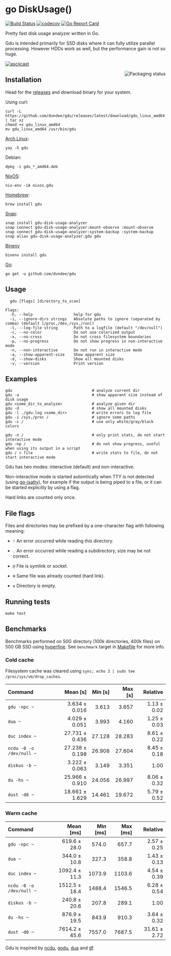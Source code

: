 # go DiskUsage()

[![Build Status](https://travis-ci.com/dundee/gdu.svg?branch=master)](https://travis-ci.com/dundee/gdu)
[![codecov](https://codecov.io/gh/dundee/gdu/branch/master/graph/badge.svg)](https://codecov.io/gh/dundee/gdu)
[![Go Report Card](https://goreportcard.com/badge/github.com/dundee/gdu)](https://goreportcard.com/report/github.com/dundee/gdu)

Pretty fast disk usage analyzer written in Go.

Gdu is intended primarily for SSD disks where it can fully utilize parallel processing.
However HDDs work as well, but the performance gain is not so huge.

[![asciicast](https://asciinema.org/a/382738.svg)](https://asciinema.org/a/382738)

<a href="https://repology.org/project/gdu/versions">
    <img src="https://repology.org/badge/vertical-allrepos/gdu.svg" alt="Packaging status" align="right">
</a>

## Installation

Head for the [releases](https://github.com/dundee/gdu/releases) and download binary for your system.

Using curl:

    curl -L https://github.com/dundee/gdu/releases/latest/download/gdu_linux_amd64.tgz | tar xz
    chmod +x gdu_linux_amd64
    mv gdu_linux_amd64 /usr/bin/gdu

[Arch Linux](https://aur.archlinux.org/packages/gdu/):

    yay -S gdu

Debian:

    dpkg -i gdu_*_amd64.deb

[NixOS](https://search.nixos.org/packages?channel=unstable&show=gdu&query=gdu):

    nix-env -iA nixos.gdu

[Homebrew](https://formulae.brew.sh/formula/gdu):

    brew install gdu

[Snap](https://snapcraft.io/gdu-disk-usage-analyzer):

    snap install gdu-disk-usage-analyzer
    snap connect gdu-disk-usage-analyzer:mount-observe :mount-observe
    snap connect gdu-disk-usage-analyzer:system-backup :system-backup
    snap alias gdu-disk-usage-analyzer.gdu gdu

[Binenv](https://github.com/devops-works/binenv)

    binenv install gdu

[Go](https://pkg.go.dev/github.com/dundee/gdu):

    go get -u github.com/dundee/gdu


## Usage

```
  gdu [flags] [directory_to_scan]

Flags:
  -h, --help                  help for gdu
  -i, --ignore-dirs strings   Absolute paths to ignore (separated by comma) (default [/proc,/dev,/sys,/run])
  -l, --log-file string       Path to a logfile (default "/dev/null")
  -c, --no-color              Do not use colorized output
  -x, --no-cross              Do not cross filesystem boundaries
  -p, --no-progress           Do not show progress in non-interactive mode
  -n, --non-interactive       Do not run in interactive mode
  -a, --show-apparent-size    Show apparent size
  -d, --show-disks            Show all mounted disks
  -v, --version               Print version
```

## Examples

    gdu                                   # analyze current dir
    gdu -a                                # show apparent size instead of disk usage
    gdu <some_dir_to_analyze>             # analyze given dir
    gdu -d                                # show all mounted disks
    gdu -l ./gdu.log <some_dir>           # write errors to log file
    gdu -i /sys,/proc /                   # ignore some paths
    gdu -c /                              # use only white/gray/black colors

    gdu -n /                              # only print stats, do not start interactive mode
    gdu -np /                             # do not show progress, useful when using its output in a script
    gdu / > file                          # write stats to file, do not start interactive mode

Gdu has two modes: interactive (default) and non-interactive.

Non-interactive mode is started automtically when TTY is not detected (using [go-isatty](https://github.com/mattn/go-isatty)), for example if the output is being piped to a file, or it can be started explicitly by using a flag.

Hard links are counted only once.

## File flags

Files and directories may be prefixed by a one-character
flag with following meaning:

* `!` An error occurred while reading this directory.

* `.` An error occurred while reading a subdirectory, size may be not correct.

* `@` File is symlink or socket.

* `H` Same file was already counted (hard link).

* `e` Directory is empty.

## Running tests

    make test


## Benchmarks

Benchmarks performed on 50G directory (100k directories, 400k files) on 500 GB SSD using [hyperfine](https://github.com/sharkdp/hyperfine).
See `benchmark` target in [Makefile](Makefile) for more info.

### Cold cache

Filesystem cache was cleared using `sync; echo 3 | sudo tee /proc/sys/vm/drop_caches`.

| Command | Mean [s] | Min [s] | Max [s] | Relative |
|:---|---:|---:|---:|---:|
| `gdu -npc ~` | 3.634 ± 0.016 | 3.613 | 3.657 | 1.13 ± 0.02 |
| `dua ~` | 4.029 ± 0.051 | 3.993 | 4.160 | 1.25 ± 0.03 |
| `duc index ~` | 27.731 ± 0.436 | 27.128 | 28.283 | 8.61 ± 0.22 |
| `ncdu -0 -o /dev/null ~` | 27.238 ± 0.198 | 26.908 | 27.604 | 8.45 ± 0.18 |
| `diskus -b ~` | 3.222 ± 0.063 | 3.149 | 3.351 | 1.00 |
| `du -hs ~` | 25.966 ± 0.910 | 24.056 | 26.997 | 8.06 ± 0.32 |
| `dust -d0 ~` | 18.661 ± 1.629 | 14.461 | 19.672 | 5.79 ± 0.52 |

### Warm cache

| Command | Mean [ms] | Min [ms] | Max [ms] | Relative |
|:---|---:|---:|---:|---:|
| `gdu -npc ~` | 619.6 ± 28.0 | 574.0 | 657.7 | 2.57 ± 0.25 |
| `dua ~` | 344.0 ± 10.8 | 327.3 | 358.8 | 1.43 ± 0.13 |
| `duc index ~` | 1092.4 ± 11.3 | 1073.9 | 1103.6 | 4.54 ± 0.39 |
| `ncdu -0 -o /dev/null ~` | 1512.5 ± 18.4 | 1488.4 | 1546.5 | 6.28 ± 0.54 |
| `diskus -b ~` | 240.8 ± 20.6 | 207.8 | 289.1 | 1.00 |
| `du -hs ~` | 876.9 ± 19.5 | 843.9 | 910.3 | 3.64 ± 0.32 |
| `dust -d0 ~` | 7614.2 ± 45.6 | 7557.0 | 7687.5 | 31.61 ± 2.72 |



Gdu is inspired by [ncdu](https://dev.yorhel.nl/ncdu), [godu](https://github.com/viktomas/godu), [dua](https://github.com/Byron/dua-cli) and [df](https://www.gnu.org/software/coreutils/manual/html_node/df-invocation.html).
